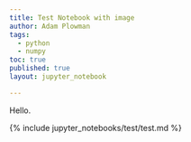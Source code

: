 ```yaml
---
title: Test Notebook with image
author: Adam Plowman
tags:
  - python
  - numpy
toc: true
published: true
layout: jupyter_notebook

---
```


Hello.

{% include jupyter_notebooks/test/test.md %}
